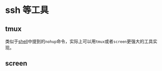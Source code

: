 # ssh 等工具


## tmux

类似于[shell](/experiment/os/shell.md)中提到的`nohup`命令，实际上可以用`tmux`或者`screen`更强大的工具实现。

## screen

